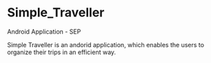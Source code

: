 Simple_Traveller
================

Android Application - SEP

Simple Traveller is an andorid application, which enables the users to organize their trips in an efficient way. 
